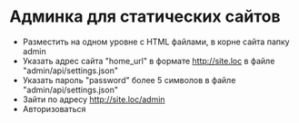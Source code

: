 # Админка для статических сайтов

- Разместить на одном уровне с HTML файлами, в корне сайта папку admin
- Указать адрес сайта "home_url" в формате http://site.loc в файле "admin/api/settings.json"
- Указать пароль "password" более 5 символов в файле "admin/api/settings.json"
- Зайти по адресу http://site.loc/admin
- Авторизоваться

